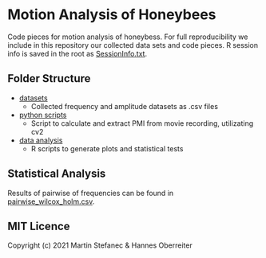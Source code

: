 # Motion Analysis of Honeybees

Code pieces for motion analysis of honeybess. For full reproducibility we include in this repository our collected data sets and code pieces. R session info is saved in the root as [SessionInfo.txt](SessionInfo.txt).

## Folder Structure

- [datasets](./datasets/)
  - Collected frequency and amplitude datasets as .csv files
- [python scripts](./python_scripts/)
  - Script to calculate and extract PMI from movie recording, utilizating cv2
- [data analysis](./data_analysis/)
  - R scripts to generate plots and statistical tests
  
## Statistical Analysis

Results of pairwise of frequencies can be found in [pairwise_wilcox_holm.csv](pairwise_wilcox_holm.csv).

## MIT Licence

Copyright (c) 2021 Martin Stefanec & Hannes Oberreiter
